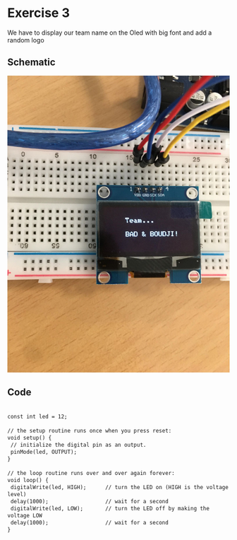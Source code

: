 

# Exercise 3
We have to display our team name on the Oled with big font and add a random logo

## Schematic 
![Test Image](https://github.com/LamJustine/2020-B-Bad-and-Boudji/blob/main/lab/3/130713720_392383541845137_8753653957114174938_n.jpg)

## Code
 ```Arduino
 
const int led = 12;
 
// the setup routine runs once when you press reset:
void setup() {                
  // initialize the digital pin as an output.
  pinMode(led, OUTPUT);     
}
 
// the loop routine runs over and over again forever:
void loop() {
  digitalWrite(led, HIGH);      // turn the LED on (HIGH is the voltage level)
  delay(1000);                  // wait for a second
  digitalWrite(led, LOW);       // turn the LED off by making the voltage LOW
  delay(1000);                  // wait for a second
}

```
